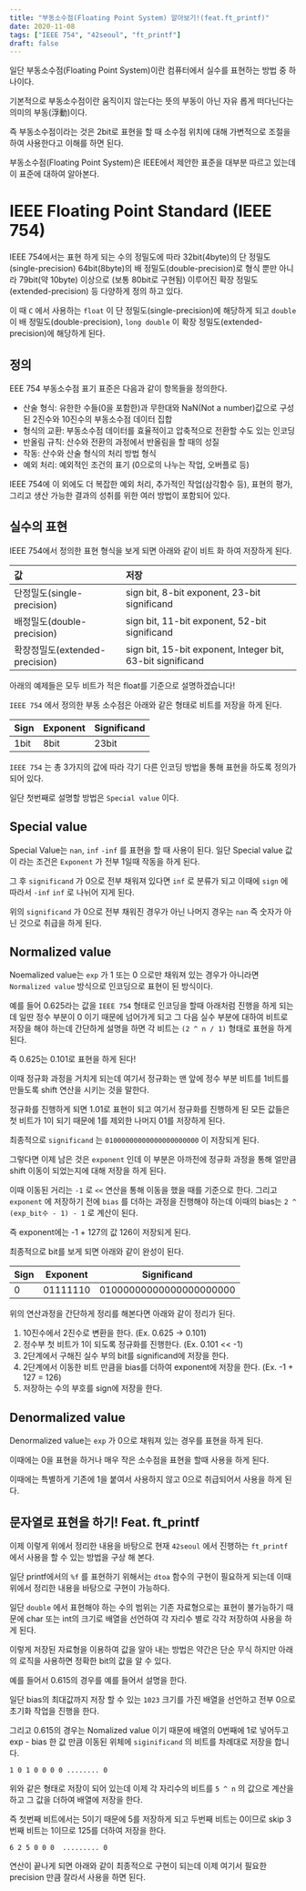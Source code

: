 ```yaml
---
title: "부동소수점(Floating Point System) 알아보기!(feat.ft_printf)"
date: 2020-11-08
tags: ["IEEE 754", "42seoul", "ft_printf"]
draft: false
---
```


일단 부동소수점(Floating Point System)이란 컴퓨터에서 실수를 표현하는 방법 중 하나이다.

기본적으로 부동소수점이란 움직이지 않는다는 뜻의 부동이 아닌 자유 롭게 떠다닌다는 의미의 부동(浮動)이다.

즉 부동소수점이라는 것은 2bit로 표현을 할 때 소수점 위치에 대해 가변적으로 조절을 하여 사용한다고 이해를 하면 된다.

부동소수점(Floating Point System)은 IEEE에서 제안한 표준을 대부분 따르고 있는데 이 표준에 대하여 알아본다.

# IEEE Floating Point Standard (IEEE 754)

IEEE 754에서는 표현 하게 되는 수의 정밀도에 따라 32bit(4byte)의 단 정밀도(single-precision) 64bit(8byte)의 배 정밀도(double-precision)로 형식 뿐만 아니라 79bit(약 10byte) 이상으로 (보통 80bit로 구현됨) 이루어진 확장 정밀도(extended-precision) 등 다양하게 정의 하고 있다.

이 때 `C` 에서 사용하는 `float` 이 단 정밀도(single-precision)에 해당하게 되고 `double` 이 배 정밀도(double-precision), `long double` 이 확장 정밀도(extended-precision)에 해당하게 된다.

## 정의

EEE 754 부동소수점 표기 표준은 다음과 같이 항목들을 정의한다.

- 산술 형식: 유한한 수들(0을 포함한)과 무한대와 NaN(Not a number)값으로 구성된 2진수와 10진수의 부동소수점 데이터 집합
- 형식의 교환: 부동소수점 데이터를 효율적이고 압축적으로 전환할 수도 있는 인코딩
- 반올림 규칙: 산수와 전환의 과정에서 반올림을 할 때의 성질
- 작동: 산수와 산술 형식의 처리 방법 형식
- 예외 처리: 예외적인 조건의 표기 (0으로의 나누는 작업, 오버플로 등)

IEEE 754에 이 외에도 더 복잡한 예외 처리, 추가적인 작업(삼각함수 등), 표현의 평가, 그리고 생산 가능한 결과의 성취를 위한 여러 방법이 포함되어 있다.

## 실수의 표현

IEEE 754에서 정의한 표현 형식을 보게 되면 아래와 같이 비트 화 하여 저장하게 된다.

| 값                             | 저장                                                       |
| :----------------------------- | :--------------------------------------------------------- |
| 단정밀도(single-precision)     | sign bit, 8-bit exponent, 23-bit significand               |
| 배정밀도(double-precision)     | sign bit, 11-bit exponent, 52-bit significand              |
| 확장정밀도(extended-precision) | sign bit, 15-bit exponent, Integer bit, 63-bit significand |

아래의 예제들은 모두 비트가 적은 float를 기준으로 설명하겠습니다!

`IEEE 754` 에서 정의한 부동 소수점은 아래와 같은 형태로 비트를 저장을 하게 된다.

| Sign | Exponent | Significand |
| ---- | -------- | ----------- |
| 1bit | 8bit     | 23bit       |

`IEEE 754` 는 총 3가지의 값에 따라 각기 다른 인코딩 방법을 통해 표현을 하도록 정의가 되어 있다.

일단 첫번째로 설명할 방법은 `Special value` 이다.

## Special value

Special Value는 `nan`, `inf` `-inf` 를 표현을 할 때 사용이 된다.
일단 Special value 값이 라는 조건은 `Exponent` 가 전부 1일때 작동을 하게 된다.

그 후 `significand` 가 0으로 전부 채워져 있다면 `inf` 로 분류가 되고 이때에 `sign` 에 따라서 `-inf` `inf` 로 나뉘어 지게 된다.

위의 `significand` 가 0으로 전부 채워진 경우가 아닌 나머지 경우는 `nan` 즉 숫자가 아닌 것으로 취급을 하게 된다.

## Normalized value

Noemalized value는 `exp` 가 1 또는 0 으로만 채워져 있는 경우가 아니라면 `Normalized value` 방식으로 인코딩으로 표현이 된 방식이다.

예를 들어 0.625라는 값을 `IEEE 754` 형태로 인코딩을 할때 아래처럼 진행을 하게 되는데 일딴 정수 부분이 0 이기 때문에 넘어가게 되고 그 다음 실수 부분에 대하여 비트로 저장을 해야 하는데 간단하게 설명을 하면 각 비트는 `(2 ^ n / 1)` 형태로 표현을 하게 된다.

즉 0.625는 0.101로 표현을 하게 된다!  

이때 정규화 과정을 거치게 되는데 여기서 정규화는 맨 앞에 정수 부분 비트를 1비트를 만들도록 shift 연산을 시키는 것을 말한다.

정규화를 진행하게 되면 1.01로 표현이 되고 여기서 정규화를 진행하게 된 모든 값들은 첫 비트가 1이 되기 때문에 1를 제외한 나머지 01를 저장하게 된다.

최종적으로 `significand` 는 `01000000000000000000000`  이 저장되게 된다.

그렇다면 이제 남은 것은 `exponent` 인데 이 부분은 아까전에 정규화 과정을 통해 얼만큼 shift 이동이 되었는지에 대해 저장을 하게 된다.

이때 이동된 거리는 `-1` 로 `<<` 연산을 통해 이동을 했을 때를 기준으로 한다. 그리고 `exponent` 에 저장하기 전에 `bias` 를 더하는 과정을 진행해야 하는데 이때의 bias는 `2 ^ (exp_bit수 - 1) - 1` 로 계산이 된다.

즉  exponent에는 -1 + 127의 값 126이 저장되게 된다.

최종적으로 bit를 보게 되면 아래와 같이 완성이 된다.

| Sign | Exponent | Significand             |
| ---- | -------- | ----------------------- |
| 0    | 01111110 | 01000000000000000000000 |

위의 연산과정을 간단하게 정리를 해본다면 아래와 같이 정리가 된다.

1. 10진수에서 2진수로 변환을 한다. (Ex. 0.625 -> 0.101)
2. 정수부 첫 비트가 1이 되도록 정규화를 진행한다. (Ex. 0.101 << -1)
3. 2단계에서 구해진 실수 부의 bit를 significand에 저장을 한다.
4. 2단계에서 이동한 비트 만큼을 bias를 더하여 exponent에 저장을 한다. (Ex. -1 + 127 =  126)
5. 저장하는 수의 부호를 sign에 저장을 한다.

## Denormalized value

Denormalized value는 `exp` 가 0으로 채워져 있는 경우를 표현을 하게 된다.

이때에는 0을 표현을 하거나 매우 작은 소수점을 표현을 할때 사용을 하게 된다.

이때에는 특별하게 기존에 1을 붙여서 사용하지 않고 0으로 취급되어서 사용을 하게 된다.

## 문자열로 표현을 하기! Feat. ft_printf

이제 이렇게 위에서 정리한 내용을 바탕으로 현재 `42seoul` 에서 진행하는 `ft_printf` 에서 사용을 할 수 있는 방법을 구상 해 본다.

일단 printf에서의 `%f` 를 표현하기 위해서는 `dtoa` 함수의 구현이 필요하게 되는데 이때 위에서 정리한 내용을 바탕으로 구현이 가능하다.

일단 `double` 에서 표현해야 하는 수의 범위는 기존 자료형으로는 표현이 불가능하기 때문에 char 또는 int의 크기로 배열을 선언하여 각 자리수 별로 각각 저장하여 사용을 하게 된다.

이렇게 저장된 자료형을 이용하여 값을 알아 내는 방법은 약간은 단순 무식 하지만 아래의 로직을 사용하면 정확한 bit의 값을 알 수 있다.

예를 들어서 0.615의 경우를 예를 들어서 설명을 한다.

일단  bias의 최대값까지 저장 할 수 있는 `1023` 크기를 가진 배열을 선언하고 전부 0으로 초기화 작업을 진행을 한다.

그리고 0.615의 경우는 Nomalized value 이기 때문에 배열의 0번째에 1로 넣어두고 exp - bias 한 값 만큼 이동된 위체에 `siginificand` 의 비트를 차례대로 저장을 합니다.

```
1 0 1 0 0 0 0 ........ 0
```

 위와 같은 형태로 저장이 되어 있는데 이제 각 자리수의 비트를 `5 ^ n` 의 값으로 계산을 하고 그 값을 더하여 배열에 저장을 한다.

즉 첫번째 비트에서는 5이기 때문에 5를 저장하게 되고 두번째 비트는 0이므로 skip 3번째 비트는 1이므로 125를 더하여 저장을 한다.

```
6 2 5 0 0 0  ......... 0
```

연산이 끝나게 되면 아래와 같이 최종적으로 구현이 되는데 이제 여기서 필요한 precision 만큼 잘라서 사용을 하면 된다. 

